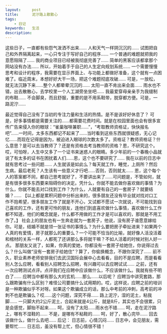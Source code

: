 ```yaml
---
layout: 	post
title: 		泥泞路上散散心
tags: 
	- 日记
keywords: 	生活
description: 	
---
```

这些日子，一直都有些怨气泼洒不出来……
人和天气一样阴沉沉的……
试图把自己和外界隔离起来，一心只专注于写好自己的程序……
一个普通的难题就把我的意愿阻隔了……
我的商业项目已经被我彻底完善了……
简单的黑客应该都拿那个网站没有办法……
所以，开始着手于自己的人生定向规划系统……
一个需要慢慢思考和设计的程序，我需要在显示界面上、与功能上都做好准备，这个就有一点困难了。临近周末，本想好好大干一场，把这个难题彻底攻破……
可是，一放松，就无法沉静下来……整个人都晕晕沉沉的……
太阳一直不肯出来会面……
雨水也不错，出去散散心，去学校里一个人工湖旁坐坐吧……
我最爱穿母亲亲手为我缝制的布鞋……
不会脚臭，而且舒服，重要的是不用系鞋带，脱穿都方便。可是，一路泥泞……

最近觉得自己没有了当初的专注力量和生活的热情。是不是该好好休息了？
可是，好多事情都是需要关注的……都需要花费时间。就是在校园里面也会有很多宣传广告来侵入你的眼球：“雀巢咖啡兼职……”，“考取教师资格证，快快报名吧”……一时间，太多东西都记不起来了……当时看到这些东西就很疑惑，无心记忆……而现在记得是因为，被迫进入眼球的次数太多了。资格证？教师资格证？什么意思？是可以去当教师了？还是有资格去考当教师的资格？恩，不研究这个。
哎，可怕呀，人生中又多了一个证书来迷惑人的眼睛。多少年前的一个春晚小品就说了有太多的证书在困扰着人们……恩，这个也不要研究了……
我在以前的日志中就有思考过一些问题……
人生就该是如此么？每天就工作，睡觉，上厕所？然后生病，最后老死？人生该有一些意义才行吧……否则，否则就太……
恩，这个每个人的答案都不同，都自己思考就好了，不要讲出来了……可问题是，不管如何，就是有很多很多东西要来阻碍你的决定。凭什么，你就不能去做你喜欢做的事情？为什么，你就不能去对口找到工作？为什么，人就要有自己的一套房子？就要结婚？……
【以上都是累积问题中分析出来的，很多朋友还没有毕业就对找对口工作不抱希望，很多朋友工作了就是不开心，又试都不愿试一次就说，不可能找到自己喜欢的工作，还有更可怜的朋友，连他们到底喜欢做什么事情，喜欢做什么工作都不知道，他们的概念就是，什么都不用做的工作才是可以喜欢的，那就是不用工作了。】
社会上的朋友也有一生奔走就为一套房子，他说，没有房子谁愿意嫁给你。可是，结婚不就是领一张证书的事情么？为什么要把房子牵扯进来？如果两个人真的有爱情，房子就那么的重要么？一个可能不恰当的比喻，就好像人活没活着和棺材的关系一样，人都死了还讲那么多将就干嘛？不如人活着的时候对别人好一点。
那朋友又说了，如果，你真的爱她，你都没有一套房子给她住，你说得过去么？什么叫做“没有一套房子给她住”？算了，你偷换概念，不跟你深究了……
前不久，职业素养老师安排我们去武汉国际会展中心去看看，目的不是应聘，而是看看别人怎么应聘，看看别人招聘怎么招聘，有兴趣可以去应聘试试……
之前，还有一次应聘测试点评。点评我们在应聘中应该做什么，不应该做什么。我就有些不明白了……
应聘当中都有那么大的玄机……那么……以后呢？
应聘当中讲究套路，那么跟欺骗有什么区别？难怪公司要搞什么试用期的。哎，这样说，应聘之前的培训是一种欺骗似乎不对呀。如果这个欺骗成立的话，那么中考前的冲刺，高考前的冲刺不也是欺骗么？哎……这个问题，深究不得……
路上泥泞，湿的泥土，粘我脚……
一只脚大约2公斤泥土，合起来就是4公斤，就是8斤，其实也不会很累，只是会感觉，脚抬不起来……
呵，没有了太阳……雨水也不错……
呵，走在泥泞路上，哪有不湿鞋的……
不是，是哪有不粘鞋的……
呵，好了，散心完毕……
回去该做什么，做什么去吧……
后记：
日志前，心情沉闷……
日志中，会见朋友，需要帮忙……
日志后，虽没有帮上忙，但心情很不错！